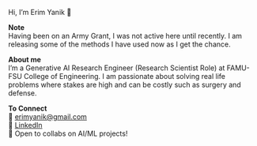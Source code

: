 Hi, I’m Erim Yanik 👋

**Note**  
Having been on an Army Grant, I was not active here until recently. I am releasing some of the methods I have used now as I get the chance.

**About me**  
I’m a Generative AI Research Engineer (Research Scientist Role) at FAMU-FSU College of Engineering. I am passionate about solving real life problems where stakes are high and can be costly such as surgery and defense.

**To Connect**  
📧 erimyanik@gmail.com  
🔗 [LinkedIn](https://www.linkedin.com/in/erim-yanik/)  
💬 Open to collabs on AI/ML projects!

<!---
yaniker/yaniker is a ✨ special ✨ repository because its `README.md` (this file) appears on your GitHub profile.
You can click the Preview link to take a look at your changes.
--->
